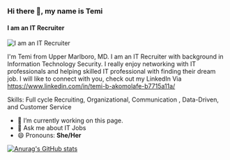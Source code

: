 ### Hi there 👋, my name is Temi
#### I am an IT Recruiter
![I am an IT Recruiter](https://www.canva.com/design/DAE_-KeBGj0/watch)

I'm Temi from Upper Marlboro, MD. I am an IT Recruiter with background in Information Technology Security. I really enjoy networking with IT professionals and helping skilled IT professional with finding their dream job. I will like to connect with you, check out my LinkedIn Via https://www.linkedin.com/in/temi-b-akomolafe-b7715a11a/ 

Skills: Full cycle Recruiting, Organizational, Communication , Data-Driven, and Customer Service 

- 🔭 I’m currently working on this page. 
- 💬 Ask me about IT Jobs 
- 😄 Pronouns: **She/Her** 


[![Anurag's GitHub stats](https://github-readme-stats.vercel.app/api?username=temiakomolafe)](https://github.com/anuraghazra/github-readme-stats)

